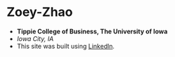 # Zoey-Zhao
- **Tippie College of Business, The University of Iowa**
- *Iowa City, IA*
- This site was built using [Linkedln](https://www.linkedin.com/in/zoey-z-a34839197/).

